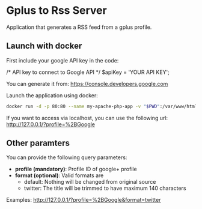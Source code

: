 Gplus to Rss Server
============================

Application that generates a RSS feed from a gplus profile.

## Launch with docker

First include your google API key in the code:

/* API key to connect to Google API */
$apiKey = 'YOUR API KEY';

You can generate it from:
https://console.developers.google.com

Launch the application using docker:

```bash
docker run -d -p 80:80 --name my-apache-php-app -v "$PWD":/var/www/html php:7.0-apache
```

If you want to access via localhost, you can use the following url:
http://127.0.0.1/?profile=%2BGoogle

## Other paramters

You can provide the following query parameters:

- **profile (mandatory)**: Profile ID of google+ profile
- **format (optional)**: Valid formats are
  - default: Nothing will be changed from original source
  - twitter: The title will be trimmed to have maximum 140 characters
 
Examples:
http://127.0.0.1/?profile=%2BGoogle&format=twitter
